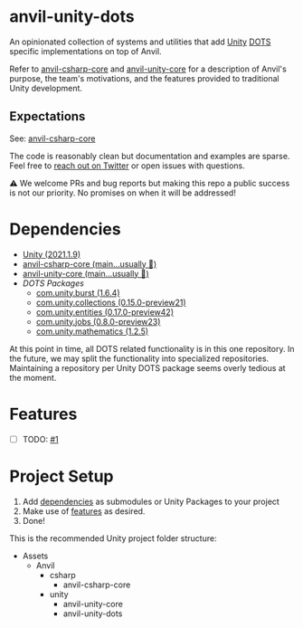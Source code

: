 # anvil-unity-dots

An opinionated collection of systems and utilities that add [Unity](https://unity.com) [DOTS](https://unity.com/dots) specific implementations on top of Anvil.

Refer to [anvil-csharp-core](https://github.com/decline-cookies/anvil-csharp-core) and [anvil-unity-core](https://github.com/decline-cookies/anvil-unity-core) for a description of Anvil's purpose, the team's motivations, and the features provided to traditional Unity development.

## Expectations
See: [anvil-csharp-core](https://github.com/decline-cookies/anvil-csharp-core)

The code is reasonably clean but documentation and examples are sparse. Feel free to [reach out on Twitter](https://twitter.com/declinecookies) or open issues with questions.

⚠️ We welcome PRs and bug reports but making this repo a public success is not our priority. No promises on when it will be addressed!

# Dependencies
- [Unity (2021.1.9)](https://unity.com/)
- [anvil-csharp-core (main...usually 😬)](https://github.com/decline-cookies/anvil-csharp-core)
- [anvil-unity-core (main...usually 😬)](https://github.com/decline-cookies/anvil-unity-core)
- *DOTS Packages*
    - [com.unity.burst (1.6.4)](https://docs.unity3d.com/Packages/com.unity.burst@1.6/manual/index.html)
    - [com.unity.collections (0.15.0-preview21)](https://docs.unity3d.com/Packages/com.unity.collections@0.15/manual/index.html)
    - [com.unity.entities (0.17.0-preview42)](https://docs.unity3d.com/Packages/com.unity.entities@0.17/manual/index.html)
    - [com.unity.jobs (0.8.0-preview23)](https://docs.unity3d.com/Packages/com.unity.jobs@0.8/manual/index.html)
    - [com.unity.mathematics (1.2.5)](https://docs.unity3d.com/Packages/com.unity.mathematics@1.2/manual/index.html)
    
At this point in time, all DOTS related functionality is in this one repository. In the future, we may split the functionality into specialized repositories. Maintaining a repository per Unity DOTS package seems overly tedious at the moment.

# Features
 - [ ] TODO: [#1](https://github.com/decline-cookies/anvil-unity-dots/issues/1)

# Project Setup
1. Add [dependencies](#dependencies) as submodules or Unity Packages to your project
2. Make use of [features](#features) as desired.
3. Done!

This is the recommended Unity project folder structure:
- Assets
  - Anvil
    - csharp
      - anvil-csharp-core
    - unity
      - anvil-unity-core
      - anvil-unity-dots

